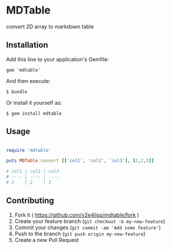 # MDTable

convert 2D array to markdown table

## Installation

Add this line to your application's Gemfile:

    gem 'mdtable'

And then execute:

    $ bundle

Or install it yourself as:

    $ gem install mdtable

## Usage

```ruby

require 'mdtable'

puts MDTable.convert [['col1', 'col2', 'col3'], [1,2,3]]

# col1 | col2 | col3
# ---- | ---- | ----
# 1    | 2    | 3

```

## Contributing

1. Fork it ( https://github.com/v2e4lisp/mdtable/fork )
2. Create your feature branch (`git checkout -b my-new-feature`)
3. Commit your changes (`git commit -am 'Add some feature'`)
4. Push to the branch (`git push origin my-new-feature`)
5. Create a new Pull Request
